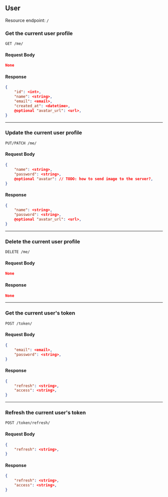 ## User

Resource endpoint: `/`

### Get the current user profile

`GET /me/`

#### Request Body

```json
None
```

#### Response

```json
{
    "id": <int>,
    "name": <string>,
    "email": <email>,
    "created_at": <datetime>,
    @optional "avatar_url": <url>,
}
```

---

### Update the current user profile

`PUT/PATCH /me/`

#### Request Body

```json
{
    "name": <string>,
    "password": <string>,
    @optional "avatar": // TODO: how to send image to the server?,
}
```

#### Response

```json
{
    "name": <string>,
    "password": <string>,
    @optional "avatar_url": <url>,
}
```

---

### Delete the current user profile

`DELETE /me/`

#### Request Body

```json
None
```

#### Response

```json
None
```

---

### Get the current user's token

`POST /token/`

#### Request Body

```json
{
    "email": <email>,
    "password": <string>,
}
```

#### Response

```json
{
    "refresh": <string>,
    "access": <string>,
}
```

---

### Refresh the current user's token

`POST /token/refresh/`

#### Request Body

```json
{
    "refresh": <string>,
}
```

#### Response

```json
{
    "refresh": <string>,
    "access": <string>,
}
```
